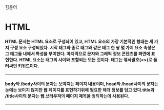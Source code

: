 힘들어
# **HTML**
 #### ****HTML 문서는 HTML 요소로 구성되어 있고, HTML 요소의 가장 기본적인 형태는 세 가지 구성 요소 구성되있다. 시작 태그와 종료 태그와 같은  태그  한 쌍 몇 가지 요소  속성은 그 태그들 내에서 특성을 부여한다.  마지막으로 문자와 그래픽 정보  콘텐츠를 화면에 표현한다. HTML 요소는 태그의 사이와 포함되는 모든 것이다.  태그는 꺾쇠괄호(<>)로 둘러싸인 키워드이다.****
 ---
#### **body와 /body사이의 문자는 보여지는 페이지 내용이며, head와 /head사이의 문자는 눈에는 보이지 않지만 웹 페이지를 표현하기위해 필요한 해더 정보를 담고 있다.title과 /title사이의 문자는 웹 브라우저의 페이지 제목을 정의하는데 사용된다.**
---
